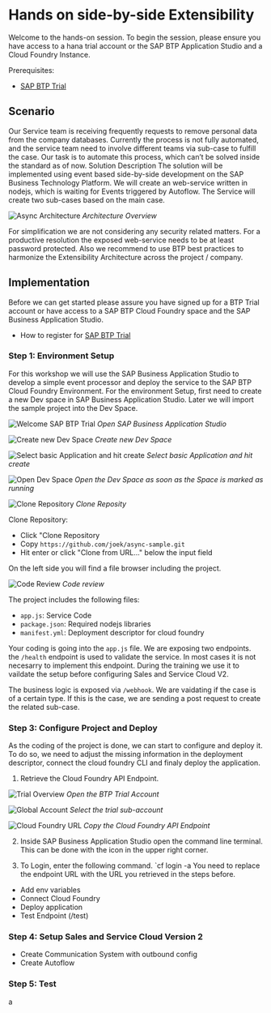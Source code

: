 # Hands on side-by-side Extensibility

Welcome to the hands-on session. To begin the session, please ensure you have access to a hana trial account or the SAP BTP Application Studio and a Cloud Foundry Instance.

Prerequisites: 
-	[SAP BTP Trial](https://developers.sap.com/tutorials/hcp-create-trial-account.html)

## Scenario
Our Service team is receiving frequently requests to remove personal data from the company databases. Currently the process is not fully automated, and the service team need to involve different teams via sub-case to fulfill the case. Our task is to automate this process, which can’t be solved inside the standard as of now.
Solution Description
The solution will be implemented using event based side-by-side development on the SAP Business Technology Platform. We will create an web-service written in nodejs, which is waiting for Events triggered by Autoflow. The Service will create two sub-cases based on the main case.

![Async Architecture](images/architecture.png)
*Architecture Overview*

For simplification we are not considering any security related matters. For a productive resolution the exposed web-service needs to be at least password protected. Also we recommend to use BTP best practices to harmonize the Extensibility Architecture across the project / company.

## Implementation

Before we can get started please assure you have signed up for a BTP Trial account or have access to a SAP BTP Cloud Foundry space and the SAP Business Application Studio.

- How to register for [SAP BTP Trial](https://developers.sap.com/tutorials/hcp-create-trial-account.html)

### Step 1: Environment Setup

For this workshop we will use the SAP Business Application Studio to develop a simple event processor and deploy the service to the SAP BTP Cloud Foundry Environment. For the environment Setup, first need to create a new Dev space in SAP Business Application Studio. Later we will import the sample project into the Dev Space.

![Welcome SAP BTP Trial](images/01-welcome_btp.png)
*Open SAP Business Application Studio*

![Create new Dev Space](images/02-Application-Studio-Setup-01.png)
*Create new Dev Space*

![Select basic Application and hit create](images/02-Application-Studio-Setup-02.png)
*Select basic Application and hit create*

![Open Dev Space](images/02-Application-Studio-Setup-03.png)
*Open the Dev Space as soon as the Space is marked as running*


![Clone Repository](images/03-Clone-Repo-02.png)
*Clone Reposity*

Clone Repository:
- Click "Clone Repository
- Copy `https://github.com/joek/async-sample.git`
- Hit enter or click "Clone from URL..." below the input field

On the left side you will find a file browser including the project.

![Code Review](images/04-Code-Review.png)
*Code review*

The project includes the following files:

- `app.js`: Service Code
- `package.json`: Required nodejs libraries
- `manifest.yml`: Deployment descriptor for cloud foundry

Your coding is going into the `app.js` file. We are exposing two endpoints. the `/health` endpoint is used to validate the service. In most cases it is not necesarry to implement this endpoint. During the training we use it to vaildate the setup before configuring Sales and Service Cloud V2.

The business logic is exposed via `/webhook`. We are vaidating if the case is of a certain type. If this is the case, we are sending a post request to create the related sub-case.

### Step 3: Configure Project and Deploy

As the coding of the project is done, we can start to configure and deploy it. To do so, we need to adjust the missing information in the deployment descriptor, connect the cloud foundry CLI and finaly deploy the application.

1. Retrieve the Cloud Foundry API Endpoint.

![Trial Overview](images/05-welcome_btp.png)
*Open the BTP Trial Account*

![Global Account](images/06-select-subaccount.png)
*Select the trial sub-account*

![Cloud Foundry URL](images/07-CloudFoundry-URL.png)
*Copy the Cloud Foundry API Endpoint*

2. Inside SAP Business Application Studio open the command line terminal. This can be done with the icon in the upper right corner. 


3. To Login, enter the following command. `cf login -a <endpoint url> You need to replace the endpoint URL with the URL you retrieved in the steps before.





-	Add env variables
-	Connect Cloud Foundry
-	Deploy application
-	Test Endpoint (/test)



### Step 4: Setup Sales and Service Cloud Version 2
-	Create Communication System with outbound config
-	Create Autoflow
### Step 5: Test
a